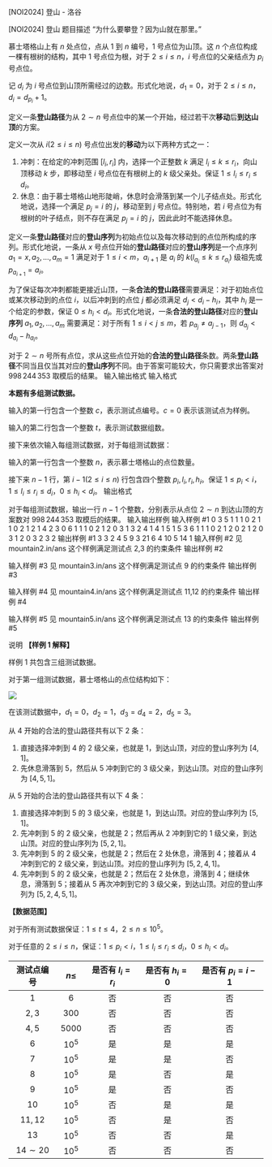 



[NOI2024] 登山 - 洛谷














[NOI2024] 登山
题目描述
“为什么要攀登？因为山就在那里。”

慕士塔格山上有 $n$ 处点位，点从 $1$ 到 $n$ 编号，$1$ 号点位为山顶。这 $n$ 个点位构成一棵有根树的结构，其中 $1$ 号点位为根，对于 $2\leq i\leq n$，$i$ 号点位的父亲结点为 $p_i$ 号点位。

记 $d_i$ 为 $i$ 号点位到山顶所需经过的边数。形式化地说，$d_1=0$，对于 $2\leq i\leq n$，$d_i=d_{p_i}+1$。

定义一条**登山路径**为从 $2\sim n$ 号点位中的某一个开始，经过若干次**移动**后**到达山顶**的方案。

定义一次从 $i(2\leq i\leq n)$ 号点位出发的**移动**为以下两种方式之一：
1. 冲刺：在给定的冲刺范围 $[l_i,r_i]$ 内，选择一个正整数 $k$ 满足 $l_i\leq k\leq r_i$，向山顶移动 $k$ 步，即移动至 $i$ 号点位在有根树上的 $k$ 级父亲处。保证 $1\leq l_i\leq r_i\leq d_i$。
2. 休息：由于慕士塔格山地形陡峭，休息时会滑落到某一个儿子结点处。形式化地说，选择一个满足 $p_j=i$ 的 $j$，移动至到 $j$ 号点位。特别地，若 $i$ 号点位为有根树的叶子结点，则不存在满足 $p_j=i$ 的 $j$，因此此时不能选择休息。

定义一条**登山路径**对应的**登山序列**为初始点位以及每次移动到的点位所构成的序列。形式化地说，一条从 $x$ 号点位开始的**登山路径**对应的****登山序列****是一个点序列 $a_1=x,a_2,\dots,a_m=1$ 满足对于 $1\leq i<m$，$a_{i+1}$ 是 $a_i$ 的 $k(l_{a_i}\leq k\leq r_{a_i})$ 级祖先或 $p_{a_{i+1}}=a_i$。

为了保证每次冲刺都能更接近山顶，一条**合法的登山路径**需要满足：对于初始点位或某次移动到的点位 $i$，以后冲刺到的点位 $j$ 都必须满足 $d_j<d_i-h_i$，其中 $h_i$ 是一个给定的参数，保证 $0\leq h_i<d_i$。形式化地说，一条**合法的登山路径**对应的**登山序列** $a_1,a_2,\dots,a_m$ 需要满足：对于所有 $1\leq i<j\leq m$，若 $p_{a_j} \neq a_{j-1}$，则 $d_{a_j}<d_{a_i}-h_{a_i}$。

对于 $2\sim n$ 号所有点位，求从这些点位开始的**合法的登山路径**条数。两条**登山路径**不同当且仅当其对应的**登山序列**不同。由于答案可能较大，你只需要求出答案对 $998\,244\,353$ 取模后的结果。
输入输出格式
输入格式

**本题有多组测试数据。**

输入的第一行包含一个整数 $c$，表示测试点编号。$c=0$ 表示该测试点为样例。

输入的第二行包含一个整数 $t$，表示测试数据组数。

接下来依次输入每组测试数据，对于每组测试数据：

输入的第一行包含一个整数 $n$，表示慕士塔格山的点位数量。

接下来 $n-1$ 行，第 $i-1(2\leq i\leq n)$ 行包含四个整数 $p_i,l_i,r_i,h_i$。保证 $1\leq p_i<i$，$1\leq l_i\leq r_i\leq d_i$，$0\leq h_i<d_i$。
输出格式

对于每组测试数据，输出一行 $n-1$ 个整数，分别表示从点位 $2\sim n$ 到达山顶的方案数对 $998\,244\,353$ 取模后的结果。
输入输出样例
输入样例 #1
0
3
5
1 1 1 0
2 1 1 0
2 1 2 1
4 2 3 0
6
1 1 1 0
2 1 2 0
3 1 3 2
4 1 4 1
5 1 5 3
6
1 1 1 0
2 1 2 0
2 1 2 0
3 1 2 0
3 2 3 2
输出样例 #1
3 3 2 4
5 9 3 21 6
4 10 5 14 1
输入样例 #2
见 mountain2.in/ans
这个样例满足测试点 2,3 的约束条件
输出样例 #2

输入样例 #3
见 mountain3.in/ans
这个样例满足测试点 9 的约束条件
输出样例 #3

输入样例 #4
见 mountain4.in/ans
这个样例满足测试点 11,12 的约束条件
输出样例 #4

输入样例 #5
见 mountain5.in/ans
这个样例满足测试点 13 的约束条件
输出样例 #5

说明
**【样例 1 解释】**

样例 $1$ 共包含三组测试数据。

对于第一组测试数据，慕士塔格山的点位结构如下：

![](https://cdn.luogu.com.cn/upload/image_hosting/8e2srlpm.png)

在该测试数据中，$d_1=0$，$d_2=1$，$d_3=d_4=2$，$d_5=3$。

从 $4$ 开始的合法的登山路径共有以下 $2$ 条：
1. 直接选择冲刺到 $4$ 的 $2$ 级父亲，也就是 $1$，到达山顶，对应的登山序列为 $[4,1]$。
2. 先休息滑落到 $5$，然后从 $5$ 冲刺到它的 $3$ 级父亲，到达山顶。对应的登山序列为 $[4,5,1]$。

从 $5$ 开始的合法的登山路径共有以下 $4$ 条：
1. 直接选择冲刺到 $5$ 的 $3$ 级父亲，也就是 $1$，到达山顶。对应的登山序列为 $[5,1]$。
2. 先冲刺到 $5$ 的 $2$ 级父亲，也就是 $2$；然后再从 $2$ 冲刺到它的 $1$ 级父亲，到达山顶。对应的登山序列为 $[5,2,1]$。
3. 先冲刺到 $5$ 的 $2$ 级父亲，也就是 $2$；然后在 $2$ 处休息，滑落到 $4$；接着从 $4$ 冲刺到它的 $2$ 级父亲，到达山顶。对应的登山序列为 $[5,2,4,1]$。
4. 先冲刺到 $5$ 的 $2$ 级父亲，也就是 $2$；然后在 $2$ 处休息，滑落到 $4$；继续休息，滑落到 $5$；接着从 $5$ 再次冲刺到它的 $3$ 级父亲，到达山顶。对应的登山序列为 $[5,2,4,5,1]$。

**【数据范围】**

对于所有测试数据保证：$1\leq t\leq 4$，$2\leq n\leq 10^5$。

对于任意的 $2\leq i\leq n$，保证：$1\leq p_i<i$，$1\leq l_i\leq r_i\leq d_i$，$0\leq h_i<d_i$。

| 测试点编号 | $n\leq$ | 是否有 $l_i=r_i$ | 是否有 $h_i=0$ | 是否有 $p_i=i-1$ |
| :----------: | :----------: | :----------: | :----------: | :----------: |
| $1$ | $6$ | 否 | 否 | 否 |
| $2,3$ | $300$ | 否 | 否 | 否 |
| $4,5$ | $5000$ | 否 | 否 | 否 |
| $6$ | $10^5$ | 是 | 是 | 是 |
| $7$ | $10^5$ | 是 | 是 | 否 |
| $8$ | $10^5$ | 是 | 否 | 是 |
| $9$ | $10^5$ | 是 | 否 | 否 |
| $10$ | $10^5$ | 否 | 是 | 是 |
| $11,12$ | $10^5$ | 否 | 是 | 否 |
| $13$ | $10^5$ | 否 | 否 | 是 |
| $14\sim 20$ | $10^5$ | 否 | 否 | 否 |







